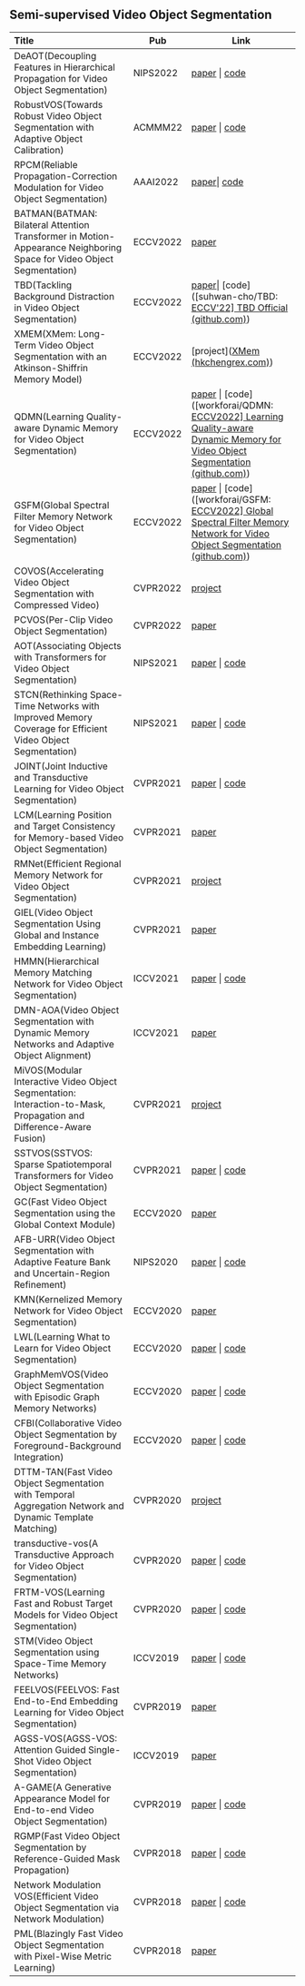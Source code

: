 ## Semi-supervised Video Object Segmentation

| Title                                                        | Pub      | Link                                                         |
| :----------------------------------------------------------- | -------- | ------------------------------------------------------------ |
| DeAOT(Decoupling Features in Hierarchical Propagation for Video Object Segmentation) | NIPS2022 | [paper](https://arxiv.org/pdf/2210.09782.pdf) \| [code](https://github.com/z-x-yang/AOT) |
| RobustVOS(Towards Robust Video Object Segmentation with Adaptive Object Calibration) | ACMMM22  | [paper](https://arxiv.org/pdf/2207.00887.pdf) \| [code](https://github.com/JerryX1110/Robust-Video-Object-Segmentation) |
| RPCM(Reliable Propagation-Correction Modulation for Video Object Segmentation) | AAAI2022 | [paper](https://arxiv.org/pdf/2112.02853.pdf)\| [code](https://github.com/JerryX1110/RPCMVOS) |
| BATMAN(BATMAN: Bilateral Attention Transformer in Motion-Appearance Neighboring Space for Video Object Segmentation) | ECCV2022 | [paper](https://openaccess.thecvf.com/content_ICCV_2017/papers/Lin_Focal_Loss_for_ICCV_2017_paper.pdf) |
| TBD(Tackling Background Distraction in Video Object Segmentation) | ECCV2022 | [paper](https://www.ecva.net/papers/eccv_2022/papers_ECCV/papers/136820434.pdf)\| [code]([suhwan-cho/TBD: [ECCV'22\] TBD Official (github.com)](https://github.com/suhwan-cho/TBD)) |
| XMEM(XMem: Long-Term Video Object Segmentation with an Atkinson-Shiffrin Memory Model) | ECCV2022 | [project]([XMem (hkchengrex.com)](https://hkchengrex.com/XMem/)) |
| QDMN(Learning Quality-aware Dynamic Memory for Video Object Segmentation) | ECCV2022 | [paper](https://arxiv.org/pdf/2207.07922.pdf) \| [code]([workforai/QDMN: [ECCV2022\] Learning Quality-aware Dynamic Memory for Video Object Segmentation (github.com)](https://github.com/workforai/QDMN)) |
| GSFM(Global Spectral Filter Memory Network for Video Object Segmentation) | ECCV2022 | [paper](https://www.ecva.net/papers/eccv_2022/papers_ECCV/papers/136890639.pdf) \| [code]([workforai/GSFM: [ECCV2022\] Global Spectral Filter Memory Network for Video Object Segmentation (github.com)](https://github.com/workforai/GSFM)) |
| COVOS(Accelerating Video Object Segmentation with Compressed Video) | CVPR2022 | [project](https://kai422.github.io/CoVOS/)                   |
| PCVOS(Per-Clip Video Object Segmentation)                    | CVPR2022 | [paper](https://openaccess.thecvf.com/content/CVPR2022/papers/Park_Per-Clip_Video_Object_Segmentation_CVPR_2022_paper.pdf) |
| AOT(Associating Objects with Transformers for Video Object Segmentation) | NIPS2021 | [paper](https://arxiv.org/pdf/2106.02638.pdf) \| [code](https://github.com/yoxu515/aot-benchmark) |
| STCN(Rethinking Space-Time Networks with Improved Memory Coverage for Efficient Video Object Segmentation) | NIPS2021 | [paper](https://proceedings.neurips.cc/paper/2021/file/61b4a64be663682e8cb037d9719ad8cd-Paper.pdf) \| [code](https://github.com/hkchengrex/STCN) |
| JOINT(Joint Inductive and Transductive Learning for Video Object Segmentation) | CVPR2021 | [paper](https://openaccess.thecvf.com/content/ICCV2021/papers/Mao_Joint_Inductive_and_Transductive_Learning_for_Video_Object_Segmentation_ICCV_2021_paper.pdf) \| [code](https://github.com/maoyunyao/JOINT) |
| LCM(Learning Position and Target Consistency for Memory-based Video Object Segmentation) | CVPR2021 | [paper](https://openaccess.thecvf.com/content/CVPR2021/papers/Hu_Learning_Position_and_Target_Consistency_for_Memory-Based_Video_Object_Segmentation_CVPR_2021_paper.pdf) |
| RMNet(Efficient Regional Memory Network for Video Object Segmentation) | CVPR2021 | [project](https://infinitescript.com/project/rmnet/)         |
| GIEL(Video Object Segmentation Using Global and Instance Embedding Learning) | CVPR2021 | [paper](https://openaccess.thecvf.com/content/CVPR2021/papers/Ge_Video_Object_Segmentation_Using_Global_and_Instance_Embedding_Learning_CVPR_2021_paper.pdf) |
| HMMN(Hierarchical Memory Matching Network for Video Object Segmentation) | ICCV2021 | [paper](https://openaccess.thecvf.com/content/ICCV2021/papers/Seong_Hierarchical_Memory_Matching_Network_for_Video_Object_Segmentation_ICCV_2021_paper.pdf) \| [code](https://github.com/Hongje/HMMN) |
| DMN-AOA(Video Object Segmentation with Dynamic Memory Networks and Adaptive Object Alignment) | ICCV2021 | [paper](https://openaccess.thecvf.com/content/ICCV2021/papers/Liang_Video_Object_Segmentation_With_Dynamic_Memory_Networks_and_Adaptive_Object_ICCV_2021_paper.pdf) |
| MiVOS(Modular Interactive Video Object Segmentation: Interaction-to-Mask, Propagation and Difference-Aware Fusion) | CVPR2021 | [project](https://hkchengrex.github.io/MiVOS/)               |
| SSTVOS(SSTVOS: Sparse Spatiotemporal Transformers for Video Object Segmentation) | CVPR2021 | [paper](https://openaccess.thecvf.com/content/CVPR2021/papers/Duke_SSTVOS_Sparse_Spatiotemporal_Transformers_for_Video_Object_Segmentation_CVPR_2021_paper.pdf) \| [code](https://github.com/dukebw/SSTVOS) |
| GC(Fast Video Object Segmentation using the Global Context Module) | ECCV2020 | [paper](https://www.ecva.net/papers/eccv_2020/papers_ECCV/papers/123550732.pdf) |
| AFB-URR(Video Object Segmentation with Adaptive Feature Bank and Uncertain-Region Refinement) | NIPS2020 | [paper](https://proceedings.neurips.cc/paper/2020/file/234833147b97bb6aed53a8f4f1c7a7d8-Paper.pdf) \| [code](https://github.com/xmlyqing00/AFB-URR) |
| KMN(Kernelized Memory Network for Video Object Segmentation) | ECCV2020 | [paper](https://link.springer.com/content/pdf/10.1007/978-3-030-58542-6_38.pdf) |
| LWL(Learning What to Learn for Video Object Segmentation)    | ECCV2020 | [paper](https://www.ecva.net/papers/eccv_2020/papers_ECCV/papers/123470766.pdf) \| [code](https://github.com/visionml/pytracking) |
| GraphMemVOS(Video Object Segmentation with Episodic Graph Memory Networks) | ECCV2020 | [paper](https://arxiv.org/pdf/2007.07020.pdf) \| [code](https://github.com/carrierlxk/GraphMemVOS) |
| CFBI(Collaborative Video Object Segmentation by Foreground-Background Integration) | ECCV2020 | [paper](https://arxiv.org/pdf/2003.08333.pdf) \| [code](https://github.com/z-x-yang/CFBI) |
| DTTM-TAN(Fast Video Object Segmentation with Temporal Aggregation Network and Dynamic Template Matching) | CVPR2020 | [project](https://xuhuaking.github.io/Fast-VOS-DTTM-TAN/)    |
| transductive-vos(A Transductive Approach for Video Object Segmentation) | CVPR2020 | [paper](https://arxiv.org/pdf/2004.07193.pdf) \| [code](https://github.com/microsoft/transductive-vos.pytorch) |
| FRTM-VOS(Learning Fast and Robust Target Models for Video Object Segmentation) | CVPR2020 | [paper](https://github.com/andr345/frtm-vos) \| [code](https://openaccess.thecvf.com/content_CVPR_2020/papers/Robinson_Learning_Fast_and_Robust_Target_Models_for_Video_Object_Segmentation_CVPR_2020_paper.pdf) |
| STM(Video Object Segmentation using Space-Time Memory Networks) | ICCV2019 | [paper](https://openaccess.thecvf.com/content_ICCV_2019/papers/Oh_Video_Object_Segmentation_Using_Space-Time_Memory_Networks_ICCV_2019_paper.pdf) \| [code](https://github.com/seoungwugoh/STM) |
| FEELVOS(FEELVOS: Fast End-to-End Embedding Learning for Video Object Segmentation) | CVPR2019 | [paper](https://openaccess.thecvf.com/content_CVPR_2019/papers/Voigtlaender_FEELVOS_Fast_End-To-End_Embedding_Learning_for_Video_Object_Segmentation_CVPR_2019_paper.pdf) |
| AGSS-VOS(AGSS-VOS: Attention Guided Single-Shot Video Object Segmentation) | ICCV2019 | [paper](https://openaccess.thecvf.com/content_ICCV_2019/papers/Lin_AGSS-VOS_Attention_Guided_Single-Shot_Video_Object_Segmentation_ICCV_2019_paper.pdf) |
| A-GAME(A Generative Appearance Model for End-to-end Video Object Segmentation) | CVPR2019 | [paper](https://arxiv.org/pdf/1811.11611.pdf) \| [code](https://github.com/joakimjohnander/agame-vos) |
| RGMP(Fast Video Object Segmentation by Reference-Guided Mask Propagation) | CVPR2018 | [paper](https://openaccess.thecvf.com/content_cvpr_2018/papers/Oh_Fast_Video_Object_CVPR_2018_paper.pdf) \| [code](https://github.com/seoungwugoh/RGMP) |
| Network Modulation VOS(Efficient Video Object Segmentation via Network Modulation) | CVPR2018 | [paper](https://openaccess.thecvf.com/content_cvpr_2018/papers/Yang_Efficient_Video_Object_CVPR_2018_paper.pdf) \| [code](https://github.com/linjieyangsc/video_seg) |
| PML(Blazingly Fast Video Object Segmentation with Pixel-Wise Metric Learning) | CVPR2018 | [paper](https://openaccess.thecvf.com/content_cvpr_2018/papers/Chen_Blazingly_Fast_Video_CVPR_2018_paper.pdf) |
